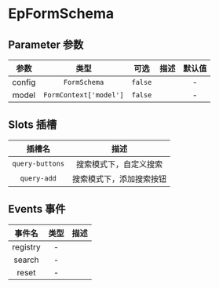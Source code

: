 # EpFormSchema
## Parameter 参数
| 参数 | 类型 | 可选 | 描述 | 默认值 |
| :-------: | :-------: | :-------: | :-------: | :-------: |
| config | `FormSchema` | `false` |  | -|
| model | `FormContext['model']` | `false` |  | -|
## Slots 插槽
|    插槽名    |  描述   |
|:---------:|:-----:|
| `query-buttons` | 搜索模式下，自定义搜索 |
| `query-add` | 搜索模式下，添加搜索按钮 |
## Events 事件
|   事件名   |   类型     |  描述      |
| :-------: | :-------: | :-------: |
| registry | - |  |
| search | - |  |
| reset | - |  |
